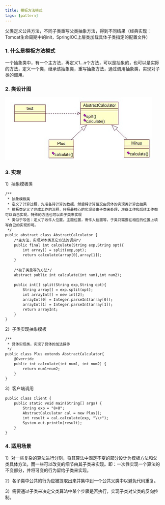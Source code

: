 ```yaml
---
title: 模板方法模式
tags: [pattern]
---
```


父类定义公共方法，不同子类重写父类抽象方法，得到不同结果（经典实现：Tomcat生命周期中的init，SpringIOC上层类加载具体子类指定的配置文件）

### 1. 什么是模板方法模式
一个抽象类中，有一个主方法，再定义1...n个方法，可以是抽象的，也可以是实际的方法，定义一个类，继承该抽象类，重写抽象方法，通过调用抽象类，实现对子类的调用。

### 2. 类设计图

![](/images/java_pattern/template/template.jpg)

### 3. 实现
1）抽象模板类

```
/**
 * 抽象模板类
 * 定义了计算过程，先准备待计算的数据，然后将计算值交由具体的实现类计算出结果
 * 模板类定义了完成工作的流程，只把最核心的实现交由子类来处理，准备工作和后续工作都可以自己实现，特殊的方法也可以由子类来实现
 * 类似于写信：定义了收件人位置，主题位置，寄件人位置等，子类只需要在相应的位置上填写自己的实现即可。
 */
public abstract class AbstractCalculator {
    /*主方法，实现对本类其它方法的调用*/  
    public final int calculate(String exp,String opt){  
        int array[] = split(exp,opt);  
        return calculate(array[0],array[1]);  
    }  
      
    /*被子类重写的方法*/  
    abstract public int calculate(int num1,int num2);  
    
    public int[] split(String exp,String opt){  
        String array[] = exp.split(opt);  
        int arrayInt[] = new int[2];  
        arrayInt[0] = Integer.parseInt(array[0]);  
        arrayInt[1] = Integer.parseInt(array[1]);  
        return arrayInt;  
    } 
}
```

2）子类实现抽象模板

```
/**
 * 具体实现类，实现了具体的加法操作
 */
public class Plus extends AbstractCalculator{
    @Override
    public int calculate(int num1, int num2) {
        return num1+num2;
    }
}
```

3）客户端调用

```
public class Client {
    public static void main(String[] args) {  
        String exp = "8+8";  
        AbstractCalculator cal = new Plus();  
        int result = cal.calculate(exp, "\\+");  
        System.out.println(result);  
    }
}
```

### 4. 适用场景
1）对一些复杂的算法进行分割，将其算法中固定不变的部分设计为模板方法和父类具体方法，而一些可以改变的细节由其子类来实现。即：一次性实现一个算法的不变部分，并将可变的行为留给子类来实现。

2）各子类中公共的行为应被提取出来并集中到一个公共父类中以避免代码重复。

3）需要通过子类来决定父类算法中某个步骤是否执行，实现子类对父类的反向控制。
